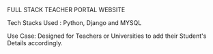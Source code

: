 FULL STACK TEACHER PORTAL WEBSITE

Tech Stacks Used : Python, Django and MYSQL

Use Case: Designed for Teachers or Universities to add their Student's Details accordingly.


